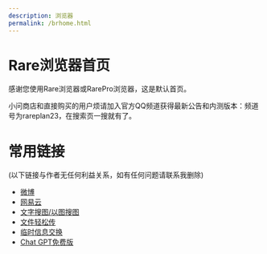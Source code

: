 ```yaml
---
description: 浏览器
permalink: /brhome.html
---
```

# Rare浏览器首页

感谢您使用Rare浏览器或RarePro浏览器，这是默认首页。

小问商店和直接购买的用户烦请加入官方QQ频道获得最新公告和内测版本：频道号为rareplan23，在搜索页一搜就有了。

# 常用链接

(以下链接与作者无任何利益关系，如有任何问题请联系我删除)
* [微博](https://weibo.com/)
* [网易云](https://music.163.com/)
* [文字搜图/以图搜图](https://ascii2d.net/)
* [文件轻松传](https://easychuan.cn/)
* [临时信息交换](https://typecho.in/)
* [Chat GPT免费版](https://aust001.pythonanywhere.com/menu2)

<script>
var a=(function(p){ var query = window.location.search.substring(1);var vars = query.split("&");for (var i=0;i<vars.length;i++) {var pair = vars[i].split("=");if(pair[0] == p){return pair[1];}}return(false);
})('vc');
if(a==""||a<=3){
  alert('【通知】\n很遗憾，RarePro浏览器(Rare浏览器)已在小问商店下架，如需购买请直接联系开发者(QQ 2980077544，请勿骚扰，一般周末在线)。\n目前最新版本为2.7.1版本，请及时更新至最新版本！最新版本默认你已阅读过本提示，不再弹出本窗口。\n已经通过小问商店购买并安装应用的用户可以正常使用，如果您卸载将无法再次通过小问商店安装，最好不要卸载本应用！')
}
</script>